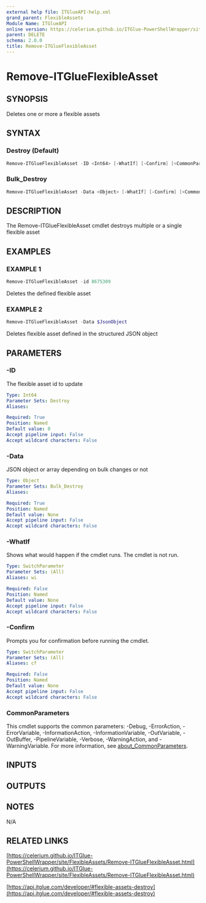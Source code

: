 ```yaml
---
external help file: ITGlueAPI-help.xml
grand_parent: FlexibleAssets
Module Name: ITGlueAPI
online version: https://celerium.github.io/ITGlue-PowerShellWrapper/site/FlexibleAssets/Remove-ITGlueFlexibleAsset.html
parent: DELETE
schema: 2.0.0
title: Remove-ITGlueFlexibleAsset
---
```


# Remove-ITGlueFlexibleAsset

## SYNOPSIS
Deletes one or more a flexible assets

## SYNTAX

### Destroy (Default)
```powershell
Remove-ITGlueFlexibleAsset -ID <Int64> [-WhatIf] [-Confirm] [<CommonParameters>]
```

### Bulk_Destroy
```powershell
Remove-ITGlueFlexibleAsset -Data <Object> [-WhatIf] [-Confirm] [<CommonParameters>]
```

## DESCRIPTION
The Remove-ITGlueFlexibleAsset cmdlet destroys multiple or a single
flexible asset

## EXAMPLES

### EXAMPLE 1
```powershell
Remove-ITGlueFlexibleAsset -id 8675309
```

Deletes the defined flexible asset

### EXAMPLE 2
```powershell
Remove-ITGlueFlexibleAsset -Data $JsonObject
```

Deletes flexible asset defined in the structured JSON object

## PARAMETERS

### -ID
The flexible asset id to update

```yaml
Type: Int64
Parameter Sets: Destroy
Aliases:

Required: True
Position: Named
Default value: 0
Accept pipeline input: False
Accept wildcard characters: False
```

### -Data
JSON object or array depending on bulk changes or not

```yaml
Type: Object
Parameter Sets: Bulk_Destroy
Aliases:

Required: True
Position: Named
Default value: None
Accept pipeline input: False
Accept wildcard characters: False
```

### -WhatIf
Shows what would happen if the cmdlet runs.
The cmdlet is not run.

```yaml
Type: SwitchParameter
Parameter Sets: (All)
Aliases: wi

Required: False
Position: Named
Default value: None
Accept pipeline input: False
Accept wildcard characters: False
```

### -Confirm
Prompts you for confirmation before running the cmdlet.

```yaml
Type: SwitchParameter
Parameter Sets: (All)
Aliases: cf

Required: False
Position: Named
Default value: None
Accept pipeline input: False
Accept wildcard characters: False
```

### CommonParameters
This cmdlet supports the common parameters: -Debug, -ErrorAction, -ErrorVariable, -InformationAction, -InformationVariable, -OutVariable, -OutBuffer, -PipelineVariable, -Verbose, -WarningAction, and -WarningVariable. For more information, see [about_CommonParameters](http://go.microsoft.com/fwlink/?LinkID=113216).

## INPUTS

## OUTPUTS

## NOTES
N/A

## RELATED LINKS

[https://celerium.github.io/ITGlue-PowerShellWrapper/site/FlexibleAssets/Remove-ITGlueFlexibleAsset.html](https://celerium.github.io/ITGlue-PowerShellWrapper/site/FlexibleAssets/Remove-ITGlueFlexibleAsset.html)

[https://api.itglue.com/developer/#flexible-assets-destroy](https://api.itglue.com/developer/#flexible-assets-destroy)

